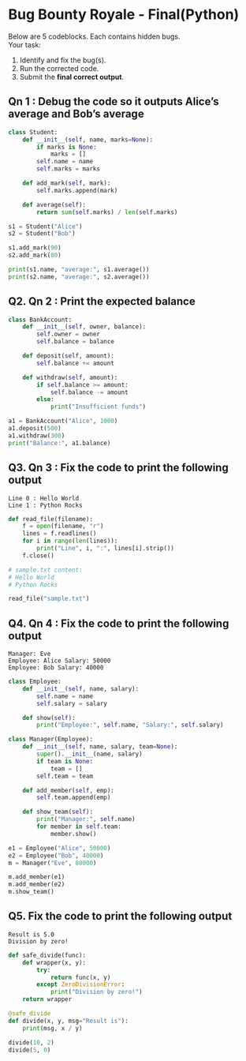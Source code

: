 # Bug Bounty Royale - Final(Python)

Below are 5 codeblocks. Each contains hidden bugs.  
Your task:  
1. Identify and fix the bug(s).  
2. Run the corrected code.  
3. Submit the **final correct output**.  

## Qn 1 : Debug the code so it outputs Alice’s average and Bob’s average

```python
class Student:
    def __init__(self, name, marks=None):
        if marks is None:
            marks = []
        self.name = name
        self.marks = marks

    def add_mark(self, mark):
        self.marks.append(mark)

    def average(self):
        return sum(self.marks) / len(self.marks)

s1 = Student("Alice")
s2 = Student("Bob")

s1.add_mark(90)
s2.add_mark(80)

print(s1.name, "average:", s1.average())
print(s2.name, "average:", s2.average())

```

## Q2. Qn 2 : Print the expected balance

```python
class BankAccount:
    def __init__(self, owner, balance):
        self.owner = owner
        self.balance = balance

    def deposit(self, amount):
        self.balance += amount

    def withdraw(self, amount):
        if self.balance >= amount:
            self.balance -= amount
        else:
            print("Insufficient funds")

a1 = BankAccount("Alice", 1000)
a1.deposit(500)
a1.withdraw(300)
print("Balance:", a1.balance)

```

## Q3. Qn 3 : Fix the code to print the following output


```
Line 0 : Hello World
Line 1 : Python Rocks
```

```python
def read_file(filename):
    f = open(filename, "r")
    lines = f.readlines()
    for i in range(len(lines)):
        print("Line", i, ":", lines[i].strip())
    f.close()

# sample.txt content:
# Hello World
# Python Rocks

read_file("sample.txt")

```

## Q4. Qn 4 : Fix the code to print the following output

```
Manager: Eve
Employee: Alice Salary: 50000
Employee: Bob Salary: 40000
```

```python
class Employee:
    def __init__(self, name, salary):
        self.name = name
        self.salary = salary

    def show(self):
        print("Employee:", self.name, "Salary:", self.salary)

class Manager(Employee):
    def __init__(self, name, salary, team=None):
        super().__init__(name, salary)
        if team is None:
            team = []
        self.team = team

    def add_member(self, emp):
        self.team.append(emp)

    def show_team(self):
        print("Manager:", self.name)
        for member in self.team:
            member.show()

e1 = Employee("Alice", 50000)
e2 = Employee("Bob", 40000)
m = Manager("Eve", 80000)

m.add_member(e1)
m.add_member(e2)
m.show_team()
```

## Q5. Fix the code to print the following output

```
Result is 5.0
Division by zero!
```

```python
def safe_divide(func):
    def wrapper(x, y):
        try:
            return func(x, y)
        except ZeroDivisionError:
            print("Division by zero!")
    return wrapper

@safe_divide
def divide(x, y, msg="Result is"):
    print(msg, x / y)

divide(10, 2)
divide(5, 0)
```
